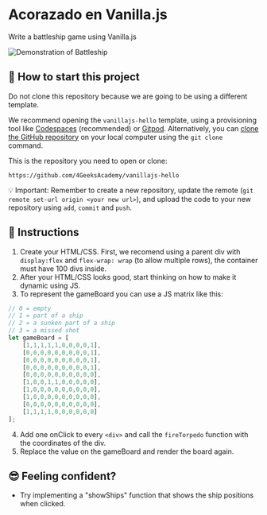 <!--hide-->
# Acorazado en Vanilla.js
<!--endhide-->

Write a battleship game using Vanilla.js

![Demonstration of Battleship](https://github.com/breatheco-de/exercise-battleship-vanillajs/blob/master/preview.gif?raw=true)

<how-to-start>
    
## 🌱  How to start this project

Do not clone this repository because we are going to be using a different template.

We recommend opening the `vanillajs-hello` template, using a provisioning tool like [Codespaces](https://4geeks.com/lesson/what-is-github-codespaces) (recommended) or [Gitpod](https://4geeks.com/lesson/how-to-use-gitpod). Alternatively, you can [clone the GitHub repository](https://4geeks.com/how-to/github-clone-repository) on your local computer using the `git clone` command.

This is the repository you need to open or clone:

```
https://github.com/4GeeksAcademy/vanillajs-hello
```

💡 Important: Remember to create a new repository, update the remote (`git remote set-url origin <your new url>`), and upload the code to your new repository using `add`, `commit` and `push`.

</how-to-start>

## 📝 Instructions

1. Create your HTML/CSS. First, we recomend using a parent div with `display:flex` and `flex-wrap: wrap` (to allow multiple rows), the container must have 100 divs inside.
2. After your HTML/CSS looks good, start thinking on how to make it dynamic using JS.
3. To represent the gameBoard you can use a JS matrix like this:

```js
// 0 = empty
// 1 = part of a ship
// 2 = a sunken part of a ship
// 3 = a missed shot
let gameBoard = [
    [1,1,1,1,1,0,0,0,0,1],
    [0,0,0,0,0,0,0,0,0,1],
    [0,0,0,0,0,0,0,0,0,1],
    [0,0,0,0,0,0,0,0,0,1],
    [0,0,0,0,0,0,0,0,0,0],
    [1,0,0,1,1,0,0,0,0,0],
    [1,0,0,0,0,0,0,0,0,0],
    [1,0,0,0,0,0,0,0,0,0],
    [0,0,0,0,0,0,0,0,0,0],
    [1,1,1,1,0,0,0,0,0,0]
];
```
4. Add one onClick to every `<div>` and call the `fireTorpedo` function with the coordinates of the div.
5. Replace the value on the gameBoard and render the board again.

## 😎 Feeling confident?

+ Try implementing a "showShips" function that shows the ship positions when clicked.
